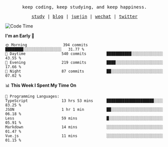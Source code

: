 <p align="center">
  <samp>
    <span>keep coding, keep studying, and keep happiness.</span>
  </samp>
</p>

<p align="center">
  <samp>
    <a href="https://github.com/ouduidui/fe-study">study</a> |
    <a href="https://deweyou.me">blog</a>  |
    <a href="https://juejin.cn/user/4309700183594366">juejin</a> |
    <a href="https://user-images.githubusercontent.com/54696834/165071004-6509e3f2-90c3-448c-9d92-3da42b0c2021.jpeg">wechat</a> |
    <a href="https://twitter.com/ouduidui">twitter</a>
  </samp>
</p>

<!--START_SECTION:waka-->
![Code Time](http://img.shields.io/badge/Code%20Time-4%2C040%20hrs%2032%20mins-blue)

**I'm an Early 🐤** 

```text
🌞 Morning                394 commits         ████████░░░░░░░░░░░░░░░░░   31.77 % 
🌆 Daytime                540 commits         ███████████░░░░░░░░░░░░░░   43.55 % 
🌃 Evening                219 commits         ████░░░░░░░░░░░░░░░░░░░░░   17.66 % 
🌙 Night                  87 commits          ██░░░░░░░░░░░░░░░░░░░░░░░   07.02 % 
```


📊 **This Week I Spent My Time On** 

```text
💬 Programming Languages: 
TypeScript               13 hrs 53 mins      █████████████████████░░░░   83.25 % 
JSON                     1 hr 1 min          ██░░░░░░░░░░░░░░░░░░░░░░░   06.18 % 
Less                     59 mins             █░░░░░░░░░░░░░░░░░░░░░░░░   05.91 % 
Markdown                 14 mins             ░░░░░░░░░░░░░░░░░░░░░░░░░   01.47 % 
Vue.js                   11 mins             ░░░░░░░░░░░░░░░░░░░░░░░░░   01.15 % 
```


<!--END_SECTION:waka-->

